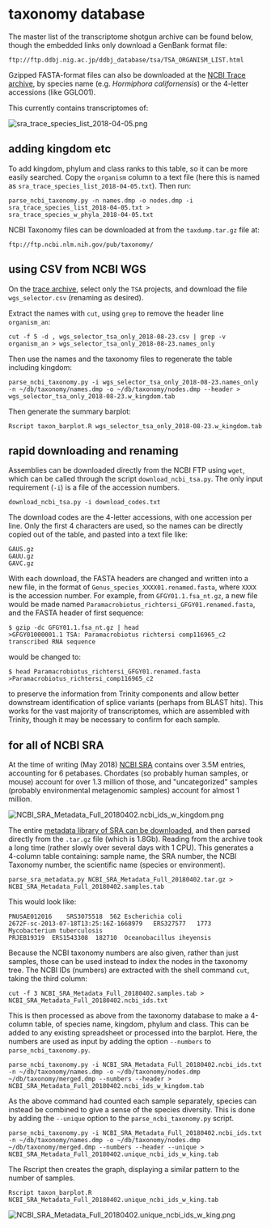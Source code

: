 # taxonomy database #
The master list of the transcriptome shotgun archive can be found below, though the embedded links only download a GenBank format file:

`ftp://ftp.ddbj.nig.ac.jp/ddbj_database/tsa/TSA_ORGANISM_LIST.html`

Gzipped FASTA-format files can also be downloaded at the [NCBI Trace archive](https://www.ncbi.nlm.nih.gov/Traces/wgs/), by species name (e.g. *Hormiphora californensis*) or the 4-letter accessions (like GGLO01).

This currently contains transcriptomes of:

![sra_trace_species_list_2018-04-05.png](https://github.com/wrf/misc-analyses/blob/master/taxonomy_database/sra_trace_species_list_2018-04-05.png)

## adding kingdom etc ##
To add kingdom, phylum and class ranks to this table, so it can be more easily searched. Copy the `organism` column to a text file (here this is named as `sra_trace_species_list_2018-04-05.txt`). Then run:

`parse_ncbi_taxonomy.py -n names.dmp -o nodes.dmp -i sra_trace_species_list_2018-04-05.txt > sra_trace_species_w_phyla_2018-04-05.txt`

NCBI Taxonomy files can be downloaded at from the `taxdump.tar.gz` file at:

`ftp://ftp.ncbi.nlm.nih.gov/pub/taxonomy/`

## using CSV from NCBI WGS ##
On the [trace archive](https://www.ncbi.nlm.nih.gov/Traces/wgs/?page=1&view=tsa), select only the `TSA` projects, and download the file `wgs_selector.csv` (renaming as desired).

Extract the names with `cut`, using `grep` to remove the header line `organism_an`:

`cut -f 5 -d , wgs_selector_tsa_only_2018-08-23.csv | grep -v organism_an > wgs_selector_tsa_only_2018-08-23.names_only`

Then use the names and the taxonomy files to regenerate the table including kingdom:

`parse_ncbi_taxonomy.py -i wgs_selector_tsa_only_2018-08-23.names_only -n ~/db/taxonomy/names.dmp -o ~/db/taxonomy/nodes.dmp --header > wgs_selector_tsa_only_2018-08-23.w_kingdom.tab`

Then generate the summary barplot:

`Rscript taxon_barplot.R wgs_selector_tsa_only_2018-08-23.w_kingdom.tab`

## rapid downloading and renaming ##
Assemblies can be downloaded directly from the NCBI FTP using `wget`, which can be called through the script `download_ncbi_tsa.py`. The only input requirement (`-i`) is a file of the accession numbers.

`download_ncbi_tsa.py -i download_codes.txt`

The download codes are the 4-letter accessions, with one accession per line. Only the first 4 characters are used, so the names can be directly copied out of the table, and pasted into a text file like:

```
GAUS.gz
GAUU.gz
GAVC.gz
```

With each download, the FASTA headers are changed and written into a new file, in the format of `Genus_species_XXXX01.renamed.fasta`, where `XXXX` is the accession number. For example, from `GFGY01.1.fsa_nt.gz`, a new file would be made named `Paramacrobiotus_richtersi_GFGY01.renamed.fasta`, and the FASTA header of first sequence:

```
$ gzip -dc GFGY01.1.fsa_nt.gz | head
>GFGY01000001.1 TSA: Paramacrobiotus richtersi comp116965_c2 transcribed RNA sequence
```

would be changed to:

```
$ head Paramacrobiotus_richtersi_GFGY01.renamed.fasta
>Paramacrobiotus_richtersi_comp116965_c2
```

to preserve the information from Trinity components and allow better downstream identification of splice variants (perhaps from BLAST hits). This works for the vast majority of transcriptomes, which are assembled with Trinity, though it may be necessary to confirm for each sample.

## for all of NCBI SRA ##
At the time of writing (May 2018) [NCBI SRA](https://trace.ncbi.nlm.nih.gov/Traces/sra/sra.cgi) contains over 3.5M entries, accounting for 6 petabases. Chordates (so probably human samples, or mouse) account for over 1.3 million of those, and "uncategorized" samples (probably environmental metagenomic samples) account for almost 1 million.

![NCBI_SRA_Metadata_Full_20180402.ncbi_ids_w_kingdom.png](https://github.com/wrf/misc-analyses/blob/master/taxonomy_database/NCBI_SRA_Metadata_Full_20180402.ncbi_ids_w_kingdom.png)

The entire [metadata library of SRA can be downloaded](https://trace.ncbi.nlm.nih.gov/Traces/sra/sra.cgi?view=mirroring), and then parsed directly from the `.tar.gz` file (which is 1.8Gb). Reading from the archive took a long time (rather slowly over several days with 1 CPU). This generates a 4-column table containing: sample name, the SRA number, the NCBI Taxonomy number, the scientific name (species or environment).

`parse_sra_metadata.py NCBI_SRA_Metadata_Full_20180402.tar.gz > NCBI_SRA_Metadata_Full_20180402.samples.tab`

This would look like:

```
PNUSAE012016	SRS3075518	562	Escherichia coli
2672F-sc-2013-07-18T13:25:16Z-1668979	ERS327577	1773	Mycobacterium tuberculosis
PRJEB19319	ERS1543308	182710	Oceanobacillus iheyensis
```

Because the NCBI taxonomy numbers are also given, rather than just samples, those can be used instead to index the nodes in the taxonomy tree. The NCBI IDs (numbers) are extracted with the shell command `cut`, taking the third column:

`cut -f 3 NCBI_SRA_Metadata_Full_20180402.samples.tab > NCBI_SRA_Metadata_Full_20180402.ncbi_ids.txt`

This is then processed as above from the taxonomy database to make a 4-column table, of species name, kingdom, phylum and class. This can be added to any existing spreadsheet or processed into the barplot. Here, the numbers are used as input by adding the option `--numbers` to `parse_ncbi_taxonomy.py`.

`parse_ncbi_taxonomy.py -i NCBI_SRA_Metadata_Full_20180402.ncbi_ids.txt -n ~/db/taxonomy/names.dmp -o ~/db/taxonomy/nodes.dmp ~/db/taxonomy/merged.dmp --numbers --header > NCBI_SRA_Metadata_Full_20180402.ncbi_ids_w_kingdom.tab`

As the above command had counted each sample separately, species can instead be combined to give a sense of the species diversity. This is done by adding the `--unique` option to the `parse_ncbi_taxonomy.py` script.

`parse_ncbi_taxonomy.py -i NCBI_SRA_Metadata_Full_20180402.ncbi_ids.txt -n ~/db/taxonomy/names.dmp -o ~/db/taxonomy/nodes.dmp ~/db/taxonomy/merged.dmp --numbers --header --unique > NCBI_SRA_Metadata_Full_20180402.unique_ncbi_ids_w_king.tab`

The Rscript then creates the graph, displaying a similar pattern to the number of samples.

`Rscript taxon_barplot.R NCBI_SRA_Metadata_Full_20180402.unique_ncbi_ids_w_king.tab`

![NCBI_SRA_Metadata_Full_20180402.unique_ncbi_ids_w_king.png](https://github.com/wrf/misc-analyses/blob/master/taxonomy_database/NCBI_SRA_Metadata_Full_20180402.unique_ncbi_ids_w_king.png)

